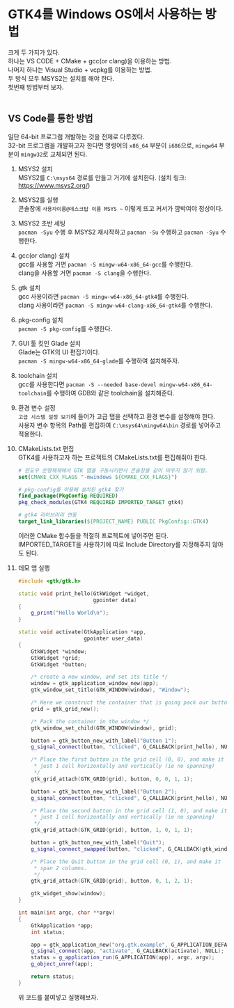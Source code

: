 # GTK4를 Windows OS에서 사용하는 방법

크게 두 가지가 있다.  
하나는 VS CODE + CMake + gcc(or clang)을 이용하는 방법.  
나머지 하나는 Visual Studio + vcpkg를 이용하는 방법.  
두 방식 모두 MSYS2는 설치를 해야 한다.  
첫번째 방법부터 보자.  
&nbsp;  

## VS Code를 통한 방법  

일단 64-bit 프로그램 개발하는 것을 전제로 다루겠다.  
32-bit 프로그램을 개발하고자 한다면 명령어의 ```x86_64``` 부분이 ```i686```으로, ```mingw64``` 부분이 ```mingw32```로 교체되면 된다.  

1. MSYS2 설치  
    MSYS2를 ```C:\msys64``` 경로를 만들고 거기에 설치한다. (설치 링크: https://www.msys2.org/)  

2. MSYS2를 실행  
    콘솔창에 ```사용자이름@데스크탑 이름 MSYS ~``` 이렇게 뜨고 커서가 깜박여야 정상이다.  

3. MSYS2 초반 세팅  
    ```pacman -Syu``` 수행 후 MSYS2 재시작하고 ```pacman -Su``` 수행하고 ```pacman -Syu``` 수행한다.  

4. gcc(or clang) 설치  
    gcc를 사용할 거면 ```pacman -S mingw-w64-x86_64-gcc```를 수행한다.  
    clang을 사용할 거면 ```pacman -S clang```을 수행한다.  

5. gtk 설치  
    gcc 사용이라면 ```pacman -S mingw-w64-x86_64-gtk4```를 수행한다.  
    clang 사용이라면 ```pacman -S mingw-w64-clang-x86_64-gtk4```를 수행한다.  

6. pkg-config 설치  
    ```pacman -S pkg-config```를 수행한다.  

7. GUI 툴 킷인 Glade 설치  
    Glade는 GTK의 UI 편집기이다.  
    ```pacman -S mingw-w64-x86_64-glade```를 수행하여 설치해주자.  

8. toolchain 설치  
    gcc를 사용한다면 ```pacman -S --needed base-devel mingw-w64-x86_64-toolchain```를 수행하여 GDB와 같은 toolchain을 설치해준다.  

9. 환경 변수 설정  
    ```고급 시스템 설정 보기```에 들어가 고급 탭을 선택하고 환경 변수를 설정해야 한다.  
    사용자 변수 항목의 Path를 편집하여 ```C:\msys64\mingw64\bin``` 경로를 넣어주고 적용한다.  

10. CMakeLists.txt 편집  
    GTK4를 사용하고자 하는 프로젝트의 CMakeLists.txt를 편집해줘야 한다.  
    ```cmake
    # 윈도우 운영체제에서 GTK 앱을 구동시키면서 콘솔창을 같이 띄우지 않기 위함.
    set(CMAKE_CXX_FLAGS "-mwindows ${CMAKE_CXX_FLAGS}")

    # pkg-config를 이용해 설치된 gtk4 찾기  
    find_package(PkgConfig REQUIRED)
    pkg_check_modules(GTK4 REQUIRED IMPORTED_TARGET gtk4)

    # gtk4 라이브러리 연동
    target_link_libraries(${PROJECT_NAME} PUBLIC PkgConfig::GTK4)
    ```
    이러한 CMake 함수들을 적절히 프로젝트에 넣어주면 된다.  
    IMPORTED_TARGET을 사용하기에 따로 Include Directory를 지정해주지 않아도 된다.  

11. 데모 앱 실행  
    ```c++ 
    #include <gtk/gtk.h>

    static void print_hello(GtkWidget *widget,
                            gpointer data)
    {
        g_print("Hello World\n");
    }

    static void activate(GtkApplication *app,
                         gpointer user_data)
    {
        GtkWidget *window;
        GtkWidget *grid;
        GtkWidget *button;

        /* create a new window, and set its title */
        window = gtk_application_window_new(app);
        gtk_window_set_title(GTK_WINDOW(window), "Window");

        /* Here we construct the container that is going pack our buttons */
        grid = gtk_grid_new();

        /* Pack the container in the window */
        gtk_window_set_child(GTK_WINDOW(window), grid);

        button = gtk_button_new_with_label("Button 1");
        g_signal_connect(button, "clicked", G_CALLBACK(print_hello), NULL);

        /* Place the first button in the grid cell (0, 0), and make it fill
         * just 1 cell horizontally and vertically (ie no spanning)
         */
        gtk_grid_attach(GTK_GRID(grid), button, 0, 0, 1, 1);

        button = gtk_button_new_with_label("Button 2");
        g_signal_connect(button, "clicked", G_CALLBACK(print_hello), NULL);

        /* Place the second button in the grid cell (1, 0), and make it fill
         * just 1 cell horizontally and vertically (ie no spanning)
         */
        gtk_grid_attach(GTK_GRID(grid), button, 1, 0, 1, 1);

        button = gtk_button_new_with_label("Quit");
        g_signal_connect_swapped(button, "clicked", G_CALLBACK(gtk_window_destroy), window);

        /* Place the Quit button in the grid cell (0, 1), and make it
         * span 2 columns.
         */
        gtk_grid_attach(GTK_GRID(grid), button, 0, 1, 2, 1);

        gtk_widget_show(window);
    }

    int main(int argc, char **argv)
    {
        GtkApplication *app;
        int status;

        app = gtk_application_new("org.gtk.example", G_APPLICATION_DEFAULT_FLAGS);
        g_signal_connect(app, "activate", G_CALLBACK(activate), NULL);
        status = g_application_run(G_APPLICATION(app), argc, argv);
        g_object_unref(app);

        return status;
    }
    ```
    위 코드를 붙여넣고 실행해보자.  